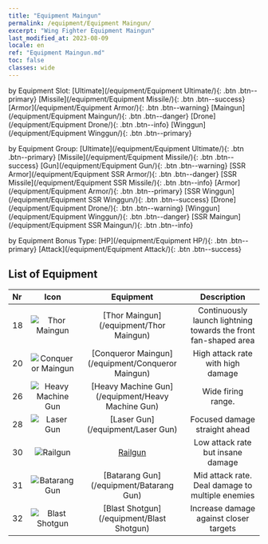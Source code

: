 ```yaml
---
title: "Equipment Maingun"
permalink: /equipment/Equipment Maingun/
excerpt: "Wing Fighter Equipment Maingun"
last_modified_at: 2023-08-09
locale: en
ref: "Equipment Maingun.md"
toc: false
classes: wide
---
```


  by Equipment Slot:  [Ultimate](/equipment/Equipment Ultimate/){: .btn .btn--primary}   [Missile](/equipment/Equipment Missile/){: .btn .btn--success}   [Armor](/equipment/Equipment Armor/){: .btn .btn--warning}   [Maingun](/equipment/Equipment Maingun/){: .btn .btn--danger}   [Drone](/equipment/Equipment Drone/){: .btn .btn--info}   [Winggun](/equipment/Equipment Winggun/){: .btn .btn--primary} 

  by Equipment Group:  [Ultimate](/equipment/Equipment Ultimate/){: .btn .btn--primary}   [Missile](/equipment/Equipment Missile/){: .btn .btn--success}   [Gun](/equipment/Equipment Gun/){: .btn .btn--warning}   [SSR Armor](/equipment/Equipment SSR Armor/){: .btn .btn--danger}   [SSR Missile](/equipment/Equipment SSR Missile/){: .btn .btn--info}   [Armor](/equipment/Equipment Armor/){: .btn .btn--primary}   [SSR Winggun](/equipment/Equipment SSR Winggun/){: .btn .btn--success}   [Drone](/equipment/Equipment Drone/){: .btn .btn--warning}   [Winggun](/equipment/Equipment Winggun/){: .btn .btn--danger}   [SSR Maingun](/equipment/Equipment SSR Maingun/){: .btn .btn--info} 

  by Equipment Bonus Type:  [HP](/equipment/Equipment HP/){: .btn .btn--primary}   [Attack](/equipment/Equipment Attack/){: .btn .btn--success} 

## List of Equipment

  |  Nr | Icon |      Equipment        |   Description   |
  |:----|:----:|:---------------:|:---------------:|
  | 18 | ![Thor Maingun](/images/equipment/zhupao7_p.png) | [Thor Maingun](/equipment/Thor Maingun) | Continuously launch lightning towards the front fan-shaped area | 
  | 20 | ![Conqueror Maingun](/images/equipment/zhupao6_p.png) | [Conqueror Maingun](/equipment/Conqueror Maingun) | High attack rate with high damage | 
  | 26 | ![Heavy Machine Gun](/images/equipment/zhupao1_p.png) | [Heavy Machine Gun](/equipment/Heavy Machine Gun) | Wide firing range. | 
  | 28 | ![Laser Gun](/images/equipment/zhupao2_p.png) | [Laser Gun](/equipment/Laser Gun) | Focused damage straight ahead | 
  | 30 | ![Railgun](/images/equipment/zhupao3_p.png) | [Railgun](/equipment/Railgun) | Low attack rate but insane damage | 
  | 31 | ![Batarang Gun](/images/equipment/zhupao4_p.png) | [Batarang Gun](/equipment/Batarang Gun) | Mid attack rate. Deal damage to multiple enemies | 
  | 32 | ![Blast Shotgun](/images/equipment/zhupao5_p.png) | [Blast Shotgun](/equipment/Blast Shotgun) | Increase damage against closer targets | 
